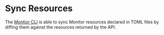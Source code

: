 # Sync Resources

The [Montior CLI](https://crates.io/crates/monitor_cli) is able to sync Monitor resources declared in TOML files by diffing them against the resources
returned by the API.
